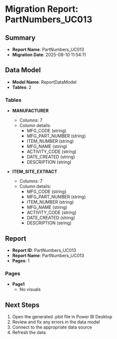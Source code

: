 # Migration Report: PartNumbers_UC013

## Summary

- **Report Name**: PartNumbers_UC013
- **Migration Date**: 2025-08-10 11:54:11

## Data Model

- **Model Name**: ReportDataModel
- **Tables**: 2

### Tables

- **MANUFACTURER**
  - Columns: 7
  - Column details:
    - MFG_CODE (string)
    - MFG_PART_NUMBER (string)
    - ITEM_NUMBER (string)
    - MFG_NAME (string)
    - ACTIVITY_CODE (string)
    - DATE_CREATED (string)
    - DESCRIPTION (string)

- **ITEM_SITE_EXTRACT**
  - Columns: 7
  - Column details:
    - MFG_CODE (string)
    - MFG_PART_NUMBER (string)
    - ITEM_NUMBER (string)
    - MFG_NAME (string)
    - ACTIVITY_CODE (string)
    - DATE_CREATED (string)
    - DESCRIPTION (string)


## Report

- **Report ID**: PartNumbers_UC013
- **Report Name**: PartNumbers_UC013
- **Pages**: 1

### Pages

- **Page1**
  - No visuals


## Next Steps

1. Open the generated .pbit file in Power BI Desktop
2. Review and fix any errors in the data model
3. Connect to the appropriate data source
4. Refresh the data
